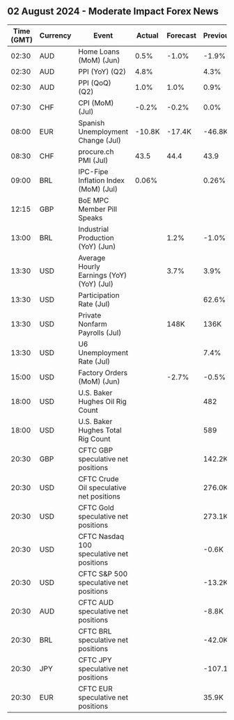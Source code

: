 ## 02 August 2024 - Moderate Impact Forex News

| Time (GMT) | Currency | Event | Actual | Forecast | Previous |
|------|----------|-------|--------|----------|----------|
| 02:30 | AUD | Home Loans (MoM) (Jun) | 0.5% | -1.0% | -1.9% |
| 02:30 | AUD | PPI (YoY) (Q2) | 4.8% |  | 4.3% |
| 02:30 | AUD | PPI (QoQ) (Q2) | 1.0% | 1.0% | 0.9% |
| 07:30 | CHF | CPI (MoM) (Jul) | -0.2% | -0.2% | 0.0% |
| 08:00 | EUR | Spanish Unemployment Change (Jul) | -10.8K | -17.4K | -46.8K |
| 08:30 | CHF | procure.ch PMI (Jul) | 43.5 | 44.4 | 43.9 |
| 09:00 | BRL | IPC-Fipe Inflation Index (MoM) (Jul) | 0.06% |  | 0.26% |
| 12:15 | GBP | BoE MPC Member Pill Speaks |  |  |  |
| 13:00 | BRL | Industrial Production (YoY) (Jun) |  | 1.2% | -1.0% |
| 13:30 | USD | Average Hourly Earnings (YoY) (YoY) (Jul) |  | 3.7% | 3.9% |
| 13:30 | USD | Participation Rate (Jul) |  |  | 62.6% |
| 13:30 | USD | Private Nonfarm Payrolls (Jul) |  | 148K | 136K |
| 13:30 | USD | U6 Unemployment Rate (Jul) |  |  | 7.4% |
| 15:00 | USD | Factory Orders (MoM) (Jun) |  | -2.7% | -0.5% |
| 18:00 | USD | U.S. Baker Hughes Oil Rig Count |  |  | 482 |
| 18:00 | USD | U.S. Baker Hughes Total Rig Count |  |  | 589 |
| 20:30 | GBP | CFTC GBP speculative net positions |  |  | 142.2K |
| 20:30 | USD | CFTC Crude Oil speculative net positions |  |  | 276.0K |
| 20:30 | USD | CFTC Gold speculative net positions |  |  | 273.1K |
| 20:30 | USD | CFTC Nasdaq 100 speculative net positions |  |  | -0.6K |
| 20:30 | USD | CFTC S&P 500 speculative net positions |  |  | -13.2K |
| 20:30 | AUD | CFTC AUD speculative net positions |  |  | -8.8K |
| 20:30 | BRL | CFTC BRL speculative net positions |  |  | -42.0K |
| 20:30 | JPY | CFTC JPY speculative net positions |  |  | -107.1K |
| 20:30 | EUR | CFTC EUR speculative net positions |  |  | 35.9K |
